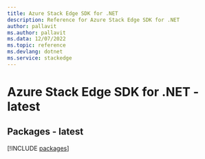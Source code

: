```yaml
---
title: Azure Stack Edge SDK for .NET
description: Reference for Azure Stack Edge SDK for .NET
author: pallavit
ms.author: pallavit
ms.data: 12/07/2022
ms.topic: reference
ms.devlang: dotnet
ms.service: stackedge
---
```

# Azure Stack Edge SDK for .NET - latest
## Packages - latest
[!INCLUDE [packages](stack-edge-index.md)]
